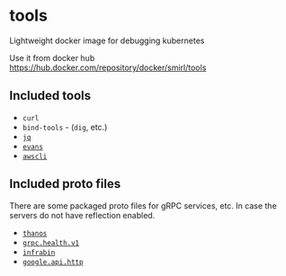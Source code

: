 # tools
Lightweight docker image for debugging kubernetes

Use it from docker hub https://hub.docker.com/repository/docker/smirl/tools

## Included tools

- `curl`
- `bind-tools` - (`dig`, etc.)
- [`jq`](https://stedolan.github.io/jq/)
- [`evans`](https://github.com/ktr0731/evans)
- [`awscli`](https://aws.amazon.com/cli/)

## Included proto files

There are some packaged proto files for gRPC services, etc. In case the servers do not have reflection enabled.

- [`thanos`](https://github.com/thanos-io/thanos)
- [`grpc.health.v1`](https://github.com/grpc/grpc/blob/master/doc/health-checking.md)
- [`infrabin`](https://github.com/maruina/go-infrabin/)
- [`google.api.http`](https://cloud.google.com/endpoints/docs/grpc/transcoding)
